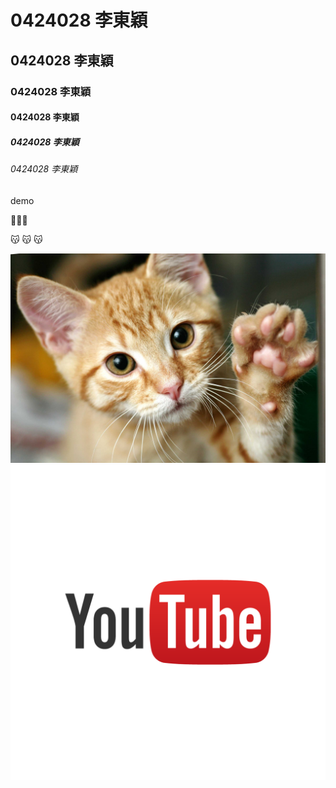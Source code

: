 # 0424028 李東穎
## 0424028 李東穎
### 0424028 李東穎
#### 0424028 李東穎
##### 0424028 李東穎
###### 0424028 李東穎

demo

:poop::poop::poop:

:kissing_cat: :kissing_cat: :kissing_cat:

![](cat.jpg "cat")
![](youtube.png "youtube")
